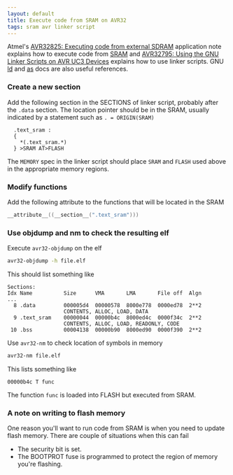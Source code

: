 ```yaml
---
layout: default
title: Execute code from SRAM on AVR32
tags: sram avr linker script
---
```


Atmel's [AVR32825: Executing code from external SDRAM](http://www.microchip.com/wwwappnotes/appnotes.aspx?appnote=en591936) application note explains how to execute code from [SRAM](http://www.microchip.com/wwwappnotes/appnotes.aspx?appnote=en591182) and [AVR32795: Using the GNU Linker Scripts on AVR UC3 Devices](http://www.microchip.com/wwwappnotes/appnotes.aspx?appnote=en591310) explains how to use linker scripts. GNU [ld](http://sourceware.org/binutils/docs/ld/index.html) and [as](http://sourceware.org/binutils/docs/as/index.html) docs are also useful references.

### Create a new section

Add the following section in the SECTIONS of linker script, probably after the `.data` section. The location pointer should be in the SRAM, usually indicated by a statement such as `. = ORIGIN(SRAM)`

```text
  .text_sram :
  {
    *(.text_sram.*)
  } >SRAM AT>FLASH
```

The `MEMORY` spec in the linker script should place `SRAM` and `FLASH` used above in the appropriate memory regions.

### Modify functions

Add the following attribute to the functions that will be located in the SRAM

```c
__attribute__((__section__(".text_sram")))
```

### Use objdump and nm to check the resulting elf

Execute `avr32-objdump` on the elf

```cmd
avr32-objdump -h file.elf
```

This should list something like

```text
Sections:
Idx Name          Size      VMA       LMA       File off  Algn
...
  8 .data         000005d4  00000578  8000e778  0000ed78  2**2
                  CONTENTS, ALLOC, LOAD, DATA
  9 .text_sram    00000044  00000b4c  8000ed4c  0000f34c  2**2
                  CONTENTS, ALLOC, LOAD, READONLY, CODE
 10 .bss          00004138  00000b90  8000ed90  0000f390  2**2
```

Use `avr32-nm` to check location of symbols in memory

```cmd
avr32-nm file.elf
```

This lists something like

```text
00000b4c T func
```

The function `func` is loaded into FLASH but executed from SRAM.

### A note on writing to flash memory

One reason you'll want to run code from SRAM is when you need to update flash memory. There are couple of situations when this can fail

* The security bit is set.
* The BOOTPROT fuse is programmed to protect the region of memory you're flashing.
